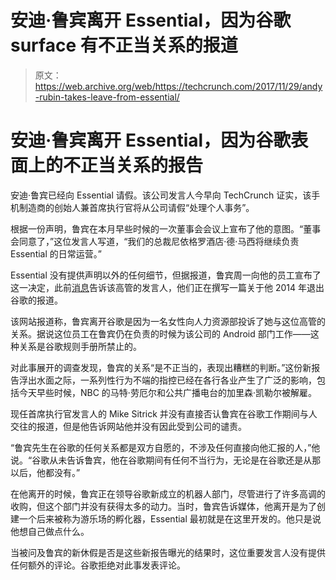 # 安迪·鲁宾离开 Essential，因为谷歌 surface  有不正当关系的报道

> 原文：<https://web.archive.org/web/https://techcrunch.com/2017/11/29/andy-rubin-takes-leave-from-essential/>

# 安迪·鲁宾离开 Essential，因为谷歌表面上的不正当关系的报告

安迪·鲁宾已经向 Essential 请假。该公司发言人今早向 TechCrunch 证实，该手机制造商的创始人兼首席执行官将从公司请假“处理个人事务”。

根据一份声明，鲁宾在本月早些时候的一次董事会会议上宣布了他的意图。“董事会同意了，”这位发言人写道，“我们的总裁尼依格罗酒店·德·马西将继续负责 Essential 的日常运营。”

Essential 没有提供声明以外的任何细节，但据报道，鲁宾周一向他的员工宣布了这一决定，此前[消息](https://web.archive.org/web/20230306003542/https://www.theinformation.com/androids-andy-rubin-left-google-after-inquiry-found-inappropriate-relationship)告诉该高管的发言人，他们正在撰写一篇关于他 2014 年退出谷歌的报道。

该网站报道称，鲁宾离开谷歌是因为一名女性向人力资源部投诉了她与这位高管的关系。据说这位员工在鲁宾仍在负责的时候为该公司的 Android 部门工作——这种关系是谷歌规则手册所禁止的。

对此事展开的调查发现，鲁宾的关系“是不正当的，表现出糟糕的判断。”这份新报告浮出水面之际，一系列性行为不端的指控已经在各行各业产生了广泛的影响，包括今天早些时候，NBC 的马特·劳厄尔和公共广播电台的加里森·凯勒尔被解雇。

现任首席执行官发言人的 Mike Sitrick 并没有直接否认鲁宾在谷歌工作期间与人交往的报道，但是他告诉网站他并没有因此受到公司的谴责。

“鲁宾先生在谷歌的任何关系都是双方自愿的，不涉及任何直接向他汇报的人，”他说。“谷歌从未告诉鲁宾，他在谷歌期间有任何不当行为，无论是在谷歌还是从那以后，他都没有。”

在他离开的时候，鲁宾正在领导谷歌新成立的机器人部门，尽管进行了许多高调的收购，但这个部门并没有获得太多的动力。当时，鲁宾告诉媒体，他离开是为了创建一个后来被称为游乐场的孵化器，Essential 最初就是在这里开发的。他只是说他想自己做点什么。

当被问及鲁宾的新休假是否是这些新报告曝光的结果时，这位重要发言人没有提供任何额外的评论。谷歌拒绝对此事发表评论。